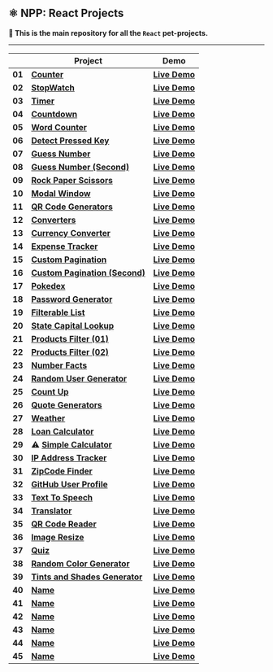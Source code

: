 ## ⚛️ NPP: React Projects

**👋 This is the main repository for all the `React` pet-projects.**

----

|        | **Project**                                                                                                                            | **Demo**                                                                                                  |
|--------|----------------------------------------------------------------------------------------------------------------------------------------|-----------------------------------------------------------------------------------------------------------|
| **01** | [**Counter**](https://github.com/nagoev-alim/npp-react-projects/tree/master/projects/01-counter/src)                                   | [**Live Demo**](https://npp-react-projects.vercel.app/projects/01-counter/dist/index.html)                |
| **02** | [**StopWatch**](https://github.com/nagoev-alim/npp-react-projects/tree/master/projects/02-stopwatch/src)                               | [**Live Demo**](https://npp-react-projects.vercel.app/projects/02-stopwatch/dist/index.html)              |
| **03** | [**Timer**](https://github.com/nagoev-alim/npp-react-projects/tree/master/projects/03-timer/src)                                       | [**Live Demo**](https://npp-react-projects.vercel.app/projects/03-timer/dist/index.html)                  |
| **04** | [**Countdown**](https://github.com/nagoev-alim/npp-react-projects/tree/master/projects/04-countdown/src)                               | [**Live Demo**](https://npp-react-projects.vercel.app/projects/04-countdown/dist/index.html)              |
| **05** | [**Word Counter**](https://github.com/nagoev-alim/npp-react-projects/tree/master/projects/05-word-counter/src)                         | [**Live Demo**](https://npp-react-projects.vercel.app/projects/05-word-counter/dist/index.html)           |
| **06** | [**Detect Pressed Key**](https://github.com/nagoev-alim/npp-react-projects/tree/master/projects/06-detect-pressed-key/src)             | [**Live Demo**](https://npp-react-projects.vercel.app/projects/06-detect-pressed-key/dist/index.html)     |
| **07** | [**Guess Number**](https://github.com/nagoev-alim/npp-react-projects/tree/master/projects/07-guess-number/src)                         | [**Live Demo**](https://npp-react-projects.vercel.app/projects/07-guess-number/dist/index.html)           |
| **08** | [**Guess Number (Second)**](https://github.com/nagoev-alim/npp-react-projects/tree/master/projects/08-guess-number/src)                | [**Live Demo**](https://npp-react-projects.vercel.app/projects/08-guess-number/dist/index.html)           |
| **09** | [**Rock Paper Scissors**](https://github.com/nagoev-alim/npp-react-projects/tree/master/projects/09-rock-paper-scissor/src)            | [**Live Demo**](https://npp-react-projects.vercel.app/projects/09-rock-paper-scissor/dist/index.html)     |
| **10** | [**Modal Window**](https://github.com/nagoev-alim/npp-react-projects/tree/master/projects/10-modal-window/src)                         | [**Live Demo**](https://npp-react-projects.vercel.app/projects/10-modal-window/dist/index.html)           |
| **11** | [**QR Code Generators**](https://github.com/nagoev-alim/npp-react-projects/tree/master/projects/11-qr-code-generators/src)             | [**Live Demo**](https://npp-react-projects.vercel.app/projects/11-qr-code-generators/dist/index.html)     |
| **12** | [**Converters**](https://github.com/nagoev-alim/npp-react-projects/tree/master/projects/12-converters/src)                             | [**Live Demo**](https://npp-react-projects.vercel.app/projects/12-converters/dist/index.html)             |
| **13** | [**Currency Converter**](https://github.com/nagoev-alim/npp-react-projects/tree/master/projects/13-currency-converter/src)             | [**Live Demo**](https://npp-react-projects.vercel.app/projects/13-currency-converter/dist/index.html)     |
| **14** | [**Expense Tracker**](https://github.com/nagoev-alim/npp-react-projects/tree/master/projects/14-expense-tracker/src)                   | [**Live Demo**](https://npp-react-projects.vercel.app/projects/14-expense-tracker/dist/index.html)        |
| **15** | [**Custom Pagination**](https://github.com/nagoev-alim/npp-react-projects/tree/master/projects/15-custom-pagination/src)               | [**Live Demo**](https://npp-react-projects.vercel.app/projects/15-custom-pagination/dist/index.html)      |
| **16** | [**Custom Pagination (Second)**](https://github.com/nagoev-alim/npp-react-projects/tree/master/projects/16-custom-pagination/src)      | [**Live Demo**](https://npp-react-projects.vercel.app/projects/16-custom-pagination/dist/index.html)      |
| **17** | [**Pokedex**](https://github.com/nagoev-alim/npp-react-projects/tree/master/projects/17-pokedex/src)                                   | [**Live Demo**](https://npp-react-projects.vercel.app/projects/17-pokedex/dist/index.html)                |
| **18** | [**Password Generator**](https://github.com/nagoev-alim/npp-react-projects/tree/master/projects/18-password-generator/src)             | [**Live Demo**](https://npp-react-projects.vercel.app/projects/18-password-generator/dist/index.html)     |
| **19** | [**Filterable List**](https://github.com/nagoev-alim/npp-react-projects/tree/master/projects/19-filterable-list/src)                   | [**Live Demo**](https://npp-react-projects.vercel.app/projects/19-filterable-list/dist/index.html)        |
| **20** | [**State Capital Lookup**](https://github.com/nagoev-alim/npp-react-projects/tree/master/projects/20-state-capital-lookup/src)         | [**Live Demo**](https://npp-react-projects.vercel.app/projects/20-state-capital-lookup/dist/index.html)   |
| **21** | [**Products Filter (01)**](https://github.com/nagoev-alim/npp-react-projects/tree/master/projects/21-products-filter/src)              | [**Live Demo**](https://npp-react-projects.vercel.app/projects/21-products-filter/dist/index.html)        |
| **22** | [**Products Filter (02)**](https://github.com/nagoev-alim/npp-react-projects/tree/master/projects/22-products-filter/src)              | [**Live Demo**](https://npp-react-projects.vercel.app/projects/22-products-filter/dist/index.html)        |
| **23** | [**Number Facts**](https://github.com/nagoev-alim/npp-react-projects/tree/master/projects/23-number-facts/src)                         | [**Live Demo**](https://npp-react-projects.vercel.app/projects/23-number-facts/dist/index.html)           |
| **24** | [**Random User Generator**](https://github.com/nagoev-alim/npp-react-projects/tree/master/projects/24-random-user-generator/src)       | [**Live Demo**](https://npp-react-projects.vercel.app/projects/24-random-user-generator/dist/index.html)  |
| **25** | [**Count Up**](https://github.com/nagoev-alim/npp-react-projects/tree/master/projects/25-count-up/src)                                 | [**Live Demo**](https://npp-react-projects.vercel.app/projects/25-count-up/dist/index.html)               |
| **26** | [**Quote Generators**](https://github.com/nagoev-alim/npp-react-projects/tree/master/projects/26-quote-generators/src)                 | [**Live Demo**](https://npp-react-projects.vercel.app/projects/26-quote-generators/dist/index.html)       |
| **27** | [**Weather**](https://github.com/nagoev-alim/npp-react-projects/tree/master/projects/27-weather-app/src)                               | [**Live Demo**](https://npp-react-projects.vercel.app/projects/27-weather-app/dist/index.html)            |
| **28** | [**Loan Calculator**](https://github.com/nagoev-alim/npp-react-projects/tree/master/projects/28-loan-calculator/src)                   | [**Live Demo**](https://npp-react-projects.vercel.app/projects/28-loan-calculator/dist/index.html)        |
| **29** | ⚠️ [**Simple Calculator**](https://github.com/nagoev-alim/npp-react-projects/tree/master/projects/29-simple-calculator/src)            | [**Live Demo**](https://npp-react-projects.vercel.app/projects/29-simple-calculator/dist/index.html)      |
| **30** | [**IP Address Tracker**](https://github.com/nagoev-alim/npp-react-projects/tree/master/projects/30-ip-address-tracker/src)             | [**Live Demo**](https://npp-react-projects.vercel.app/projects/30-ip-address-tracker/dist/index.html)     |
| **31** | [**ZipCode Finder**](https://github.com/nagoev-alim/npp-react-projects/tree/master/projects/31-zipcode-finder/src)                     | [**Live Demo**](https://npp-react-projects.vercel.app/projects/31-zipcode-finder/dist/index.html)         |
| **32** | [**GitHub User Profile**](https://github.com/nagoev-alim/npp-react-projects/tree/master/projects/32-github-user-profile/src)           | [**Live Demo**](https://npp-react-projects.vercel.app/projects/32-github-user-profile/dist/index.html)    |
| **33** | [**Text To Speech**](https://github.com/nagoev-alim/npp-react-projects/tree/master/projects/33-text-to-speech/src)                     | [**Live Demo**](https://npp-react-projects.vercel.app/projects/33-text-to-speech/dist/index.html)         |
| **34** | [**Translator**](https://github.com/nagoev-alim/npp-react-projects/tree/master/projects/34-translator/src)                             | [**Live Demo**](https://npp-react-projects.vercel.app/projects/34-translator/dist/index.html)             |
| **35** | [**QR Code Reader**](https://github.com/nagoev-alim/npp-react-projects/tree/master/projects/35-qr-code-reader/src)                     | [**Live Demo**](https://npp-react-projects.vercel.app/projects/35-qr-code-reader/dist/index.html)         |
| **36** | [**Image Resize**](https://github.com/nagoev-alim/npp-react-projects/tree/master/projects/36-image-resize/src)                         | [**Live Demo**](https://npp-react-projects.vercel.app/projects/36-image-resize/dist/index.html)           |
| **37** | [**Quiz**](https://github.com/nagoev-alim/npp-react-projects/tree/master/projects/37-quiz/src)                                         | [**Live Demo**](https://npp-quiz-react.vercel.app/)                                                       |
| **38** | [**Random Color Generator**](https://github.com/nagoev-alim/npp-react-projects/tree/master/projects/38-random-color-generator/src)     | [**Live Demo**](https://npp-react-projects.vercel.app/projects/38-random-color-generator/dist/index.html) |
| **39** | [**Tints and Shades Generator**](https://github.com/nagoev-alim/npp-react-projects/tree/master/projects/39-tints-shades-generator/src) | [**Live Demo**](https://npp-react-projects.vercel.app/projects/39-tints-shades-generator/dist/index.html) |
| **40** | [**Name**](https://github.com/nagoev-alim/npp-react-projects/tree/master/projects/)                                                    | [**Live Demo**](https://npp-react-projects.vercel.app/projects/name/dist/index.html)                      |
| **41** | [**Name**](https://github.com/nagoev-alim/npp-react-projects/tree/master/projects/)                                                    | [**Live Demo**](https://npp-react-projects.vercel.app/projects/name/dist/index.html)                      |
| **42** | [**Name**](https://github.com/nagoev-alim/npp-react-projects/tree/master/projects/)                                                    | [**Live Demo**](https://npp-react-projects.vercel.app/projects/name/dist/index.html)                      |
| **43** | [**Name**](https://github.com/nagoev-alim/npp-react-projects/tree/master/projects/)                                                    | [**Live Demo**](https://npp-react-projects.vercel.app/projects/name/dist/index.html)                      |
| **44** | [**Name**](https://github.com/nagoev-alim/npp-react-projects/tree/master/projects/)                                                    | [**Live Demo**](https://npp-react-projects.vercel.app/projects/name/dist/index.html)                      |
| **45** | [**Name**](https://github.com/nagoev-alim/npp-react-projects/tree/master/projects/)                                                    | [**Live Demo**](https://npp-react-projects.vercel.app/projects/name/dist/index.html)                      |
